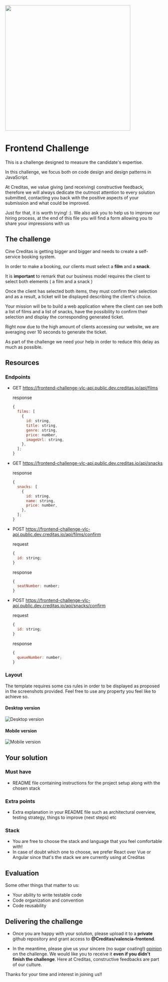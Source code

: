 <img src="./logo-creditas.svg" width="400">

# Frontend Challenge

This is a challenge designed to measure the candidate's expertise.

In this challenge, we focus both on code design and design patterns in JavaScript.

At Creditas, we value giving (and receiving) constructive feedback, therefore we will always dedicate the outmost attention to every solution submitted, contacting you back with the positive aspects of your submission and what could be improved.

Just for that, it is worth trying! :). We also ask you to help us to improve our hiring process, at the end of this file you will find a form allowing you to share your impressions with us

## The challenge

Cine Creditas is getting bigger and bigger and needs to create a self-service booking system.

In order to make a booking, our clients must select a **film** and a **snack**.

It is **important** to remark that our business model requires the client to select both elements ( a film and a snack )

Once the client has selected both items, they must confirm their selection and as a result, a ticket will be displayed describing the client's choice.

Your mission will be to build a web application where the client can see both a list of films and a list of snacks, have the possibility to confirm their selection and display the corresponding generated ticket.

Right now due to the high amount of clients accessing our website, we are averaging over 10 seconds to generate the ticket.

As part of the challenge we need your help in order to reduce this delay as much as possible.

## Resources

### Endpoints

- GET https://frontend-challenge-vlc-api.public.dev.creditas.io/api/films

  response

  ```javascript
  {
    films: [
      {
        id: string,
        title: string,
        genre: string,
        price: number,
        imageUrl: string,
      },
    ];
  }
  ```

- GET https://frontend-challenge-vlc-api.public.dev.creditas.io/api/snacks

  response

  ```javascript
  {
    snacks: [
      {
        id: string,
        name: string,
        price: number,
      },
    ];
  }
  ```

- POST https://frontend-challenge-vlc-api.public.dev.creditas.io/api/films/confirm

  request

  ```javascript
  {
    id: string;
  }
  ```

  response

  ```javascript
  {
    seatNumber: number;
  }
  ```

- POST https://frontend-challenge-vlc-api.public.dev.creditas.io/api/snacks/confirm

  request

  ```javascript
  {
    id: string;
  }
  ```

  response

  ```javascript
  {
    queueNumber: number;
  }
  ```

### Layout

The template requires some css rules in order to be displayed as proposed in the screenshots provided. Feel free to use any property you feel like to achieve so.

#### Desktop version

![Desktop version](./desktop-layout.png)

#### Mobile version

![Mobile version](./mobile-layout.png)

## Your solution

### Must have

- README file containing instructions for the project setup along with the chosen stack

### Extra points

- Extra explanation in your README file such as architectural overview, testing strategy, things to improve (next steps) etc

### Stack

- You are free to choose the stack and language that you feel comfortable with!
- In case of doubt which one to choose, we prefer React over Vue or Angular since that's the stack we are currently using at Creditas

## Evaluation

Some other things that matter to us:

- Your ability to write testable code
- Code organization and convention
- Code reusability

## Delivering the challenge

- Once you are happy with your solution, please upload it to a **private** github repository and grant access to **@Creditas/valencia-frontend**.

- In the meantime, please give us your sincere (no sugar coating!) [opinion](https://docs.google.com/forms/d/e/1FAIpQLSdwjudz38JMtMYf3rFBrMHX3XMy2J5oBLPnjBGD1QKvOM2SGg/viewform) on the challenge. We would like you to receive it **even if you didn't finish the challenge**. Here at Creditas, constructive feedbacks are part of our culture.

Thanks for your time and interest in joining us!!
